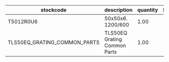 |stockcode|description|quantity|location|
|---------|-----------|--------|--------|
|T5012R0U6|50x50x6. 1200/600|1.00||
|TLS50EQ_GRATING_COMMON_PARTS|TLS50EQ Grating Common Parts|1.00||

